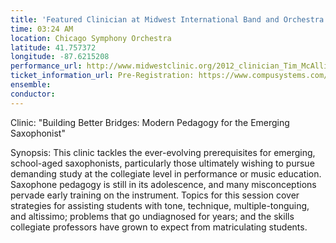 ```yaml
---
title: 'Featured Clinician at Midwest International Band and Orchestra Clinic'
time: 03:24 AM
location: Chicago Symphony Orchestra
latitude: 41.757372
longitude: -87.6215208
performance_url: http://www.midwestclinic.org/2012_clinician_Tim_McAllister.html
ticket_information_url: Pre-Registration: https://www.compusystems.com/servlet/ar?evt_uid=724
ensemble: 
conductor: 
---
```

Clinic: "Building Better Bridges: Modern Pedagogy for the Emerging Saxophonist"

Synopsis:
This clinic tackles the ever-evolving prerequisites for emerging, school-aged saxophonists, particularly those ultimately wishing to pursue demanding study at the collegiate level in performance or music education. Saxophone pedagogy is still in its adolescence, and many misconceptions pervade early training on the instrument. Topics for this session cover strategies for assisting students with tone, technique, multiple-tonguing, and altissimo; problems that go undiagnosed for years; and the skills collegiate professors have grown to expect from matriculating students.